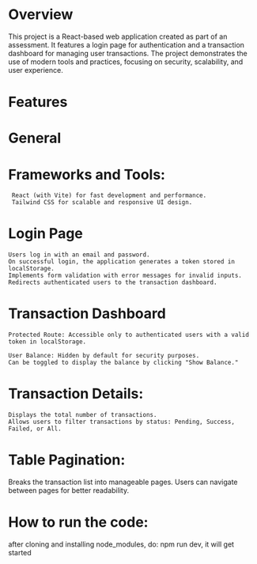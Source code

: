 # Overview

This project is a React-based web application created as part of an assessment. It features a login page for authentication and a transaction dashboard for managing user transactions. The project demonstrates the use of modern tools and practices, focusing on security, scalability, and user experience.

# Features

# General

# Frameworks and Tools:

     React (with Vite) for fast development and performance.
     Tailwind CSS for scalable and responsive UI design.

# Login Page

    Users log in with an email and password.
    On successful login, the application generates a token stored in localStorage.
    Implements form validation with error messages for invalid inputs.
    Redirects authenticated users to the transaction dashboard.

# Transaction Dashboard

    Protected Route: Accessible only to authenticated users with a valid token in localStorage.

    User Balance: Hidden by default for security purposes.
    Can be toggled to display the balance by clicking "Show Balance."

# Transaction Details:

    Displays the total number of transactions.
    Allows users to filter transactions by status: Pending, Success, Failed, or All.

# Table Pagination:

Breaks the transaction list into manageable pages.
Users can navigate between pages for better readability.

# How to run the code:

after cloning and installing node_modules,
do: npm run dev, it will get started
